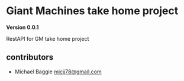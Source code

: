 # Giant Machines take home project

**Version 0.0.1**

RestAPI for GM take home project

## contributors

- Michael Baggie <micjj78@gmail.com>

